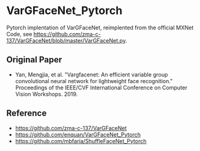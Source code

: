 # VarGFaceNet_Pytorch
Pytorch implentation of VarGFaceNet, reimplented from the official MXNet Code, see https://github.com/zma-c-137/VarGFaceNet/blob/master/VarGFaceNet.py.

## Original Paper
- Yan, Mengjia, et al. "Vargfacenet: An efficient variable group convolutional neural network for lightweight face recognition." Proceedings of the IEEE/CVF International Conference on Computer Vision Workshops. 2019.

## Reference
- https://github.com/zma-c-137/VarGFaceNet
- https://github.com/enquan/VarGFaceNet_Pytorch
- https://github.com/mbfaria/ShuffleFaceNet_Pytorch
